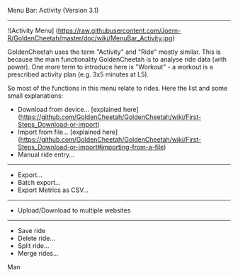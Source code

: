Menu Bar: Activity (Version 3.1)
***

![Activity Menu] (https://raw.githubusercontent.com/Joern-R/GoldenCheetah/master/doc/wiki/MenuBar_Activity.jpg)

GoldenCheetah uses the term "Activity" and "Ride" mostly similar. This is because the main functionality GoldenCheetah is to analyse ride data (with power). One more term to introduce here is "Workout" - a workout is a prescribed activity plan (e.g. 3x5 minutes at L5).

So most of the functions in this menu relate to rides. Here the list and some small explanations:

* Download from device... [explained here] (https://github.com/GoldenCheetah/GoldenCheetah/wiki/First-Steps_Download-or-import)
* Import from file... [explained here] (https://github.com/GoldenCheetah/GoldenCheetah/wiki/First-Steps_Download-or-import#importing-from-a-file)
* Manual ride entry...

***

* Export...
* Batch export...
* Export Metrics as CSV...

***

* Upload/Download to multiple websites

***

* Save ride
* Delete ride...
* Split ride...
* Merge rides...

Man
